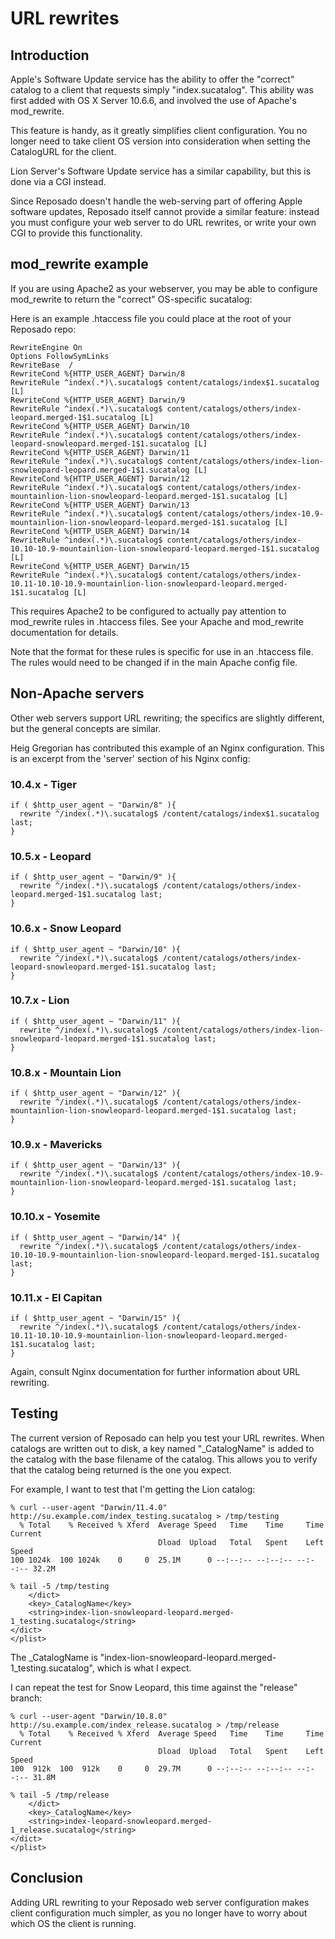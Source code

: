 # URL rewrites

## Introduction

Apple's Software Update service has the ability to offer the "correct" catalog to a client that requests simply "index.sucatalog". This ability was first added with OS X Server 10.6.6, and involved the use of Apache's mod_rewrite.

This feature is handy, as it greatly simplifies client configuration. You no longer need to take client OS version into consideration when setting the CatalogURL for the client.

Lion Server's Software Update service has a similar capability, but this is done via a CGI instead.

Since Reposado doesn't handle the web-serving part of offering Apple software updates, Reposado itself cannot provide a similar feature: instead you must configure your web server to do URL rewrites, or write your own CGI to provide this functionality.


## mod_rewrite example

If you are using Apache2 as your webserver, you may be able to configure mod_rewrite to return the "correct" OS-specific sucatalog:

Here is an example .htaccess file you could place at the root of your Reposado repo:

	RewriteEngine On
	Options FollowSymLinks
	RewriteBase  /
	RewriteCond %{HTTP_USER_AGENT} Darwin/8
	RewriteRule ^index(.*)\.sucatalog$ content/catalogs/index$1.sucatalog [L]
	RewriteCond %{HTTP_USER_AGENT} Darwin/9
	RewriteRule ^index(.*)\.sucatalog$ content/catalogs/others/index-leopard.merged-1$1.sucatalog [L]
	RewriteCond %{HTTP_USER_AGENT} Darwin/10
	RewriteRule ^index(.*)\.sucatalog$ content/catalogs/others/index-leopard-snowleopard.merged-1$1.sucatalog [L]
	RewriteCond %{HTTP_USER_AGENT} Darwin/11
	RewriteRule ^index(.*)\.sucatalog$ content/catalogs/others/index-lion-snowleopard-leopard.merged-1$1.sucatalog [L]
	RewriteCond %{HTTP_USER_AGENT} Darwin/12
	RewriteRule ^index(.*)\.sucatalog$ content/catalogs/others/index-mountainlion-lion-snowleopard-leopard.merged-1$1.sucatalog [L]
	RewriteCond %{HTTP_USER_AGENT} Darwin/13
	RewriteRule ^index(.*)\.sucatalog$ content/catalogs/others/index-10.9-mountainlion-lion-snowleopard-leopard.merged-1$1.sucatalog [L]
	RewriteCond %{HTTP_USER_AGENT} Darwin/14
	RewriteRule ^index(.*)\.sucatalog$ content/catalogs/others/index-10.10-10.9-mountainlion-lion-snowleopard-leopard.merged-1$1.sucatalog [L]
	RewriteCond %{HTTP_USER_AGENT} Darwin/15
	RewriteRule ^index(.*)\.sucatalog$ content/catalogs/others/index-10.11-10.10-10.9-mountainlion-lion-snowleopard-leopard.merged-1$1.sucatalog [L]


This requires Apache2 to be configured to actually pay attention to mod_rewrite rules in .htaccess files. See your Apache and mod_rewrite documentation for details.

Note that the format for these rules is specific for use in an .htaccess file. The rules would need to be changed if in the main Apache config file.


## Non-Apache servers

Other web servers support URL rewriting; the specifics are slightly different, but the general concepts are similar.

Heig Gregorian has contributed this example of an Nginx configuration. This is an excerpt from the 'server' section of his Nginx config:


### 10.4.x - Tiger
	
	if ( $http_user_agent ~ "Darwin/8" ){
	  rewrite ^/index(.*)\.sucatalog$ /content/catalogs/index$1.sucatalog last;
	}


### 10.5.x - Leopard

	if ( $http_user_agent ~ "Darwin/9" ){
	  rewrite ^/index(.*)\.sucatalog$ /content/catalogs/others/index-leopard.merged-1$1.sucatalog last;
	}


### 10.6.x - Snow Leopard

	if ( $http_user_agent ~ "Darwin/10" ){
	  rewrite ^/index(.*)\.sucatalog$ /content/catalogs/others/index-leopard-snowleopard.merged-1$1.sucatalog last;
	}


### 10.7.x - Lion

	if ( $http_user_agent ~ "Darwin/11" ){
	  rewrite ^/index(.*)\.sucatalog$ /content/catalogs/others/index-lion-snowleopard-leopard.merged-1$1.sucatalog last;
	}


### 10.8.x - Mountain Lion

	if ( $http_user_agent ~ "Darwin/12" ){
	  rewrite ^/index(.*)\.sucatalog$ /content/catalogs/others/index-mountainlion-lion-snowleopard-leopard.merged-1$1.sucatalog last;
	}


### 10.9.x - Mavericks

	if ( $http_user_agent ~ "Darwin/13" ){
	  rewrite ^/index(.*)\.sucatalog$ /content/catalogs/others/index-10.9-mountainlion-lion-snowleopard-leopard.merged-1$1.sucatalog last;
	}


### 10.10.x - Yosemite

	if ( $http_user_agent ~ "Darwin/14" ){
	  rewrite ^/index(.*)\.sucatalog$ /content/catalogs/others/index-10.10-10.9-mountainlion-lion-snowleopard-leopard.merged-1$1.sucatalog last;
	}


### 10.11.x - El Capitan

	if ( $http_user_agent ~ "Darwin/15" ){
	  rewrite ^/index(.*)\.sucatalog$ /content/catalogs/others/index-10.11-10.10-10.9-mountainlion-lion-snowleopard-leopard.merged-1$1.sucatalog last;
	}

Again, consult Nginx documentation for further information about URL rewriting.


## Testing

The current version of Reposado can help you test your URL rewrites. When catalogs are written out to disk, a key named "_CatalogName" is added to the catalog with the base filename of the catalog. This allows you to verify that the catalog being returned is the one you expect.

For example, I want to test that I'm getting the Lion catalog:

	% curl --user-agent "Darwin/11.4.0" http://su.example.com/index_testing.sucatalog > /tmp/testing
	  % Total    % Received % Xferd  Average Speed   Time    Time     Time  Current
	                                 Dload  Upload   Total   Spent    Left  Speed
	100 1024k  100 1024k    0     0  25.1M      0 --:--:-- --:--:-- --:--:-- 32.2M
	
	% tail -5 /tmp/testing
		</dict>
		<key>_CatalogName</key>
		<string>index-lion-snowleopard-leopard.merged-1_testing.sucatalog</string>
	</dict>
	</plist>

The _CatalogName is "index-lion-snowleopard-leopard.merged-1_testing.sucatalog", which is what I expect.

I can repeat the test for Snow Leopard, this time against the "release" branch:

	% curl --user-agent "Darwin/10.8.0" http://su.example.com/index_release.sucatalog > /tmp/release
	  % Total    % Received % Xferd  Average Speed   Time    Time     Time  Current
	                                 Dload  Upload   Total   Spent    Left  Speed
	100  912k  100  912k    0     0  29.7M      0 --:--:-- --:--:-- --:--:-- 31.8M
	
	% tail -5 /tmp/release
		</dict>
		<key>_CatalogName</key>
		<string>index-leopard-snowleopard.merged-1_release.sucatalog</string>
	</dict>
	</plist>


## Conclusion

Adding URL rewriting to your Reposado web server configuration makes client configuration much simpler, as you no longer have to worry about which OS the client is running.
